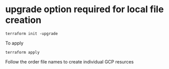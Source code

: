 # upgrade option required for local file creation
```
terraform init -upgrade
```


To apply
```
terraform apply
```

Follow the order file names to create individual GCP resurces